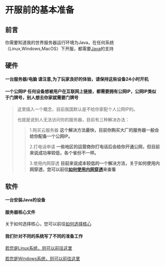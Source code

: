 # 开服前的基本准备

## 前言

你需要知道我的世界服务器运行环境为Java，在任何系统（Linux,Windows,MacOS）下开服，都需要[Java](https://www.java.com/zh-CN/)的支持
## 硬件

#### 一台服务器/电脑 **请注意,为了玩家良好的体验，请保持这些设备24小时开机**

#### 一个公网IP **任何设备想被用户在互联网上链接，都需要拥有公网IP，公网IP类似于门牌号，别人想去你家就需要门牌号**
>这里插入一个概念，目前我国默认是不给你家配个人公网IP的。
>
>也就是说别人无法访问你的服务器，目前有三种解决办法：
>>1.购买云服务器 **这个解决方法最快，目前你购买大厂的服务器一般会给你配备一个公网IP。**
>>
>>2.打电话申请 **一些地区的运营商你打电话后会给你开通公网，但目前来说成功率较低，各个省份不一样。**
>>
>>3.使用内网穿透 **目前来说成本较低的一个解决方法，关于如何使用内网穿透，您可以前往[如何使用内网穿透](basic/如何使用内网穿透)来查看**

## 软件

#### 一台安装Java的设备
#### 服务器核心文件
关于如何选择核心，您可以前往[如何选择核心](core/如何选择核心.md)
#### 我们针对不同的系统写了不同的准备工作
[若您是Linux系统，则可以前往这里](os/linux.md)

[若您是Windows系统，则可以前往这里](os/windows.md)